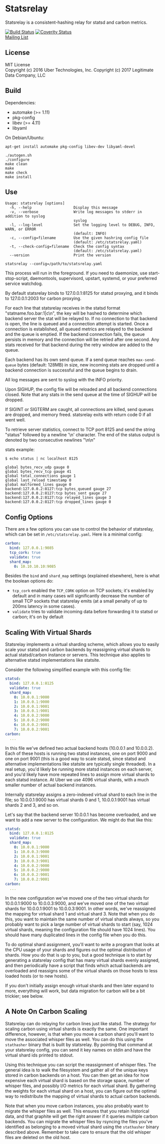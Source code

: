 # Statsrelay

Statsrelay is a consistent-hashing relay for statsd and carbon metrics.

[![Build Status](https://travis-ci.org/statsrelay/statsrelay.svg?branch=master)](https://travis-ci.org/statsrelay/statsrelay)
[![Coverity Status](https://scan.coverity.com/projects/2789/badge.svg)](https://scan.coverity.com/projects/2789)  
[Mailing List](https://groups.google.com/forum/#!forum/statsrelay-dev)

## License
MIT License  
Copyright (c) 2016 Uber Technologies, Inc.
Copyright (c) 2017 Legitimate Data Company, LLC

## Build

Dependencies:
- automake (>= 1.11)
- pkg-config
- libev (>= 4.11)
- libyaml

On Debian/Ubuntu:

```
apt-get install automake pkg-config libev-dev libyaml-devel

./autogen.sh
./configure
make clean
make
make check
make install
```

## Use

```
Usage: statsrelay [options]
  -h, --help                   Display this message
  -v, --verbose                Write log messages to stderr in addition to syslog
                               syslog
  -l, --log-level              Set the logging level to DEBUG, INFO, WARN, or ERROR
                               (default: INFO)
  -c, --config=filename        Use the given hashring config file
                               (default: /etc/statsrelay.yaml)
  -t, --check-config=filename  Check the config syntax
                               (default: /etc/statsrelay.yaml)
  --version                    Print the version
```

```
statsrelay --config=/path/to/statsrelay.yaml
```

This process will run in the foreground. If you need to daemonize, use
start-stop-script, daemontools, supervisord, upstart, systemd, or your
preferred service watchdog.

By default statsrelay binds to 127.0.0.1:8125 for statsd proxying, and
it binds to 127.0.0.1:2003 for carbon proxying.

For each line that statsrelay receives in the statsd format
"statname.foo.bar:1|c\n", the key will be hashed to determine which
backend server the stat will be relayed to. If no connection to that
backend is open, the line is queued and a connection attempt is
started. Once a connection is established, all queued metrics are
relayed to the backend and the queue is emptied. If the backend
connection fails, the queue persists in memory and the connection will
be retried after one second. Any stats received for that backend during
the retry window are added to the queue.

Each backend has its own send queue. If a send queue reaches
`max-send-queue` bytes (default: 128MB) in size, new incoming stats
are dropped until a backend connection is successful and the queue
begins to drain.

All log messages are sent to syslog with the INFO priority.

Upon SIGHUP, the config file will be reloaded and all backend
connections closed. Note that any stats in the send queue at the time
of SIGHUP will be dropped.

If SIGINT or SIGTERM are caught, all connections are killed, send
queues are dropped, and memory freed. statsrelay exits with return
code 0 if all went well.

To retrieve server statistics, connect to TCP port 8125 and send the
string "status" followed by a newline '\n' character. The end of the
status output is denoted by two consecutive newlines "\n\n"

stats example:
```
$ echo status | nc localhost 8125

global bytes_recv_udp gauge 0
global bytes_recv_tcp gauge 41
global total_connections gauge 1
global last_reload timestamp 0
global malformed_lines gauge 0
backend:127.0.0.2:8127:tcp bytes_queued gauge 27
backend:127.0.0.2:8127:tcp bytes_sent gauge 27
backend:127.0.0.2:8127:tcp relayed_lines gauge 3
backend:127.0.0.2:8127:tcp dropped_lines gauge 0
```

## Config Options

There are a few options you can use to control the behavior of statsrelay, which
can be set in `/etc/statsrelay.yaml`. Here is a minimal config:

```yaml
carbon:
  bind: 127.0.0.1:9085
  tcp_cork: true
  validate: true
  shard_map:
    0: 10.10.10.10:9085
```

Besides the `bind` and `shard_map` settings (explained elsewhere), here is what
the boolean options do:

 * `tcp_cork` enabled the `TCP_CORK` option on TCP sockets; it's enabled by
   default and in many cases will significantly decrease the number of small TCP
   sockets that statsrelay emits (at a small penalty of up to 200ms latency in
   some cases).
 * `validate` tries to validate incoming data before forwarding it to statsd or
   carbon; it's on by default

## Scaling With Virtual Shards

Statsrelay implements a virtual sharding scheme, which allows you to
easily scale your statsd and carbon backends by reassigning virtual
shards to actual statsd/carbon instance or servers. This technique
also applies to alternative statsd implementations like statsite.

Consider the following simplified example with this config file:

```yaml
statsd:
  bind: 127.0.0.1:8125
  validate: true
  shard_map:
    0: 10.0.0.1:9000
    1: 10.0.0.1:9000
    2: 10.0.0.1:9001
    3: 10.0.0.1:9001
    4: 10.0.0.2:9000
    5: 10.0.0.2:9000
    6: 10.0.0.2:9001
    7: 10.0.0.2:9001
carbon:
  ...
```

In this file we've defined two actual backend hosts (10.0.0.1 and
10.0.0.2). Each of these hosts is running two statsd instances, one on
port 9000 and one on port 9001 (this is a good way to scale statsd,
since statsd and alternative implementations like statsite are
typically single threaded). In a real setup, you'd likely be running
more statsd instances on each server, and you'd likely have more
repeated lines to assign more virtual shards to each statsd
instance. At Uber we use 4096 virtual shards, with a much smaller
number of actual backend instances.

Internally statsrelay assigns a zero-indexed virtual shard to each
line in the file; so 10.0.0.1:9000 has virtual shards 0 and 1,
10.0.0.1:9001 has virtual shards 2 and 3, and so on.

Let's say that the backend server 10.0.0.1 has become overloaded, and
we want to add a new server to the configuration. We might do that
like this:

```yaml
statsd:
  bind: 127.0.0.1:8125
  validate: true
  shard_map:
    0: 10.0.0.1:9000
    1: 10.0.0.3:9000
    2: 10.0.0.1:9001
    3: 10.0.0.3:9001
    4: 10.0.0.2:9000
    5: 10.0.0.2:9000
    6: 10.0.0.2:9001
    7: 10.0.0.2:9001
carbon:
  ...
```

In the new configuration we've moved one of the two virtual shards for
10.0.0.1:9000 to 10.0.0.3:9000, and we've moved one of the two virtual
shards for 10.0.0.1:9001 to 10.0.0.3:9001. In other words, we've
reassigned the mapping for virtual shard 1 and virtual shard 3. Note
that when you do this, you want to maintain the same number of virtual
shards always, so you probably want to pick a large number of virtual
shards to start (say, 1024 virtual shards, meaning the configuration
file should have 1024 lines). You should have many duplicated lines in
the config file when you do this.

To do optimal shard assignment, you'll want to write a program that
looks at the CPU usage of your shards and figures out the optimal
distribution of shards. How you do that is up to you, but a good
technique is to start by generating a statsrelay config that has many
virtual shards evenly assigned, and then periodically have a script
that finds which actual backends are overloaded and reassigns some of
the virtual shards on those hosts to less loaded hosts (or to new
hosts).

If you don't initially assign enough virtual shards and then later
expand to more, everything will work, but data migration for carbon
will be a bit trickier; see below.

## A Note On Carbon Scaling

Statsrelay can do relaying for carbon lines just like statsd. The
strategy for scaling carbon using virtual shards is exactly the
same. One important difference, however, is that when you move a
carbon shard you'll want to move the associated whisper files as
well. You can do this using the `stathasher` binary that is built by
statsrelay. By pointing that command at your statsrelay config, you
can send it key names on stdin and have the virtual shard ids printed
to stdout.

Using this technique you can script the reassignment of whisper
files. The general idea is to walk the filesystem and gather all of
the unique keys stored in carbon backends on a host. You can then get
an idea for how expensive each virtual shard is based on the storage
space, number of whisper files, and possibly I/O metrics for each
virtual shard. By gathering the weights for each virtual shard on a
host, you can figure out the optimal way to redistribute the mapping
of virtual shards to actual carbon backends.

Note that when you move carbon instances, you also probably want to
migrate the whisper files as well. This ensures that you retain
historical data, and that graphite will get the right answer if it
queries multiple carbon backends. You can migrate the whisper files by
rsyncing the files you've identified as belonging to a moved virtual
shard using the `stathasher` binary described above. Remember to take
care to ensure that the old whisper files are deleted on the old host.
